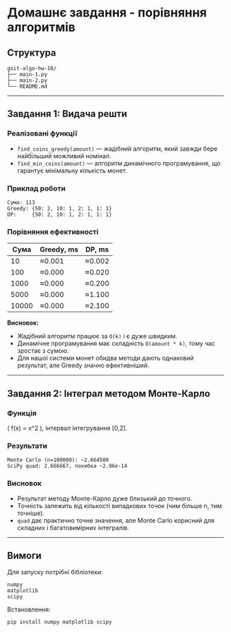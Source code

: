 # Домашнє завдання - порівняння алгоритмів

## Структура
```
goit-algo-hw-10/
├── main-1.py
├── main-2.py
└── README.md
```

---

## Завдання 1: Видача решти

### Реалізовані функції
- `find_coins_greedy(amount)` — жадібний алгоритм, який завжди бере найбільший можливий номінал.
- `find_min_coins(amount)` — алгоритм динамічного програмування, що гарантує мінімальну кількість монет.

### Приклад роботи
```
Сума: 113
Greedy: {50: 2, 10: 1, 2: 1, 1: 1}
DP:     {50: 2, 10: 1, 2: 1, 1: 1}
```

### Порівняння ефективності
| Сума | Greedy, ms | DP, ms |
|------|------------|--------|
| 10   | ≈0.001     | ≈0.002 |
| 100  | ≈0.000     | ≈0.020 |
| 1000 | ≈0.000     | ≈0.200 |
| 5000 | ≈0.000     | ≈1.100 |
| 10000| ≈0.000     | ≈2.100 |

**Висновок:**  
- Жадібний алгоритм працює за `O(k)` і є дуже швидким.  
- Динамічне програмування має складність `O(amount * k)`, тому час зростає з сумою.  
- Для нашої системи монет обидва методи дають однаковий результат, але Greedy значно ефективніший.

---

## Завдання 2: Інтеграл методом Монте-Карло

### Функція
\( f(x) = x^2 \), інтервал інтегрування [0,2].

### Результати
```
Monte Carlo (n=100000): ~2.664500
SciPy quad: 2.666667, похибка ~2.96e-14
```

### Висновок
- Результат методу Монте-Карло дуже близький до точного.  
- Точність залежить від кількості випадкових точок (чим більше n, тим точніше).  
- `quad` дає практично точне значення, але Monte Carlo корисний для складних і багатовимірних інтегралів.

---

## Вимоги
Для запуску потрібні бібліотеки:
```
numpy
matplotlib
scipy
```
Встановлення:
```bash
pip install numpy matplotlib scipy
```
